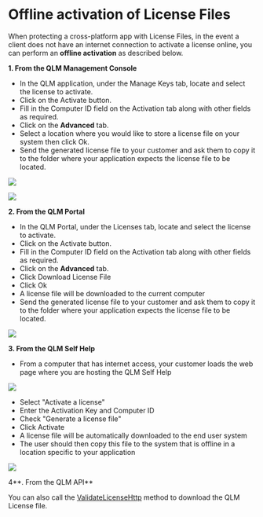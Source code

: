 # Offline activation of License Files

When protecting a cross-platform app with License Files, in the event a  client does not have an internet connection to activate a license online, you can perform an **offline activation** as described below.

**1. From the QLM Management Console**

* In the QLM application, under the Manage Keys tab, locate and select the license to activate.
* Click on the Activate button.
* Fill in the Computer ID field on the Activation tab along with other fields as required.
* Click on the **Advanced** tab.
* Select a location where you would like to store a license file on your system then click Ok.
* Send the generated license file to your customer and ask them to copy it to the folder where your application expects the license file to be located.

![](https://support.soraco.co/hc/article\_attachments/360010584071/mceclip2.png)

![](https://support.soraco.co/hc/article\_attachments/360010584091/mceclip3.png)

&#x20;

**2. From the QLM Portal**

* In the QLM Portal, under the Licenses tab, locate and select the license to activate.
* Click on the Activate button.
* Fill in the Computer ID field on the Activation tab along with other fields as required.
* Click on the **Advanced** tab.
* Click Download License File
* Click Ok
* A license file will be downloaded to the current computer
* Send the generated license file to your customer and ask them to copy it to the folder where your application expects the license file to be located.

![](https://support.soraco.co/hc/article\_attachments/360023278451/mceclip2.png)

**3. From the QLM Self Help**&#x20;

* From a computer that has internet access, your customer loads the web page where you are hosting the QLM Self Help

![](https://support.soraco.co/hc/article\_attachments/360010584031/mceclip0.png)

* Select "Activate a license"
* Enter the Activation Key and Computer ID
* Check "Generate a license file"
* Click Activate
* A license file will be automatically downloaded to the end user system
* The user should then copy this file to the system that is offline in a location specific to your application

![](https://support.soraco.co/hc/article\_attachments/360010584051/mceclip1.png)

&#x20;

&#x20;4**. From the QLM API**

You can also call the [ValidateLicenseHttp](../api-reference/http-methods/validatelicensehttp.md) method to download the QLM License file.
